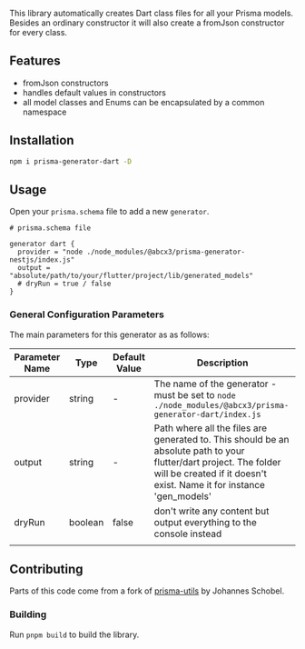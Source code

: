 
This library automatically creates Dart class files for all your Prisma models. Besides an ordinary constructor it will also create a fromJson constructor for every class.

## Features

- fromJson constructors
- handles default values in constructors
- all model classes and Enums can be encapsulated by a common namespace

## Installation



```bash
npm i prisma-generator-dart -D
```


## Usage

Open your `prisma.schema` file to add a new `generator`.

```prisma
# prisma.schema file

generator dart {
  provider = "node ./node_modules/@abcx3/prisma-generator-nestjs/index.js"
  output = "absolute/path/to/your/flutter/project/lib/generated_models"
  # dryRun = true / false
}
```


### General Configuration Parameters

The main parameters for this generator as as follows:

| Parameter Name | Type    | Default Value | Description                                                                                                                                                                                                                                                                                                                                                                              |
| -------------- | ------- | ------------- | ---------------------------------------------------------------------------------------------------------------------------------------------------------------------------------------------------------------------------------------------------------------------------------------------------------------------------------------------------------------------------------------- |
| provider       | string  | -             | The name of the generator - must be set to `node ./node_modules/@abcx3/prisma-generator-dart/index.js`                                                                                                                                                                                                                                                                                                                       |
| output         | string  | -             | Path where all the files are generated to. This should be an absolute path to your flutter/dart project. The folder will be created if it doesn't exist. Name it for instance 'gen_models' |
| dryRun         | boolean | false         | don't write any content but output everything to the console instead                                                                                                                                                                                                                                                                                                                     |
|                                                                                                                                                                                                                                                                                                  |



## Contributing

Parts of this code come from a fork of [prisma-utils]([https://github.com/prisma-utils/prisma-utils/) by Johannes Schobel.

### Building

Run `pnpm build` to build the library.


